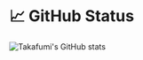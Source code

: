 <!--
**nagahisa-takafumi/nagahisa-takafumi** is a ✨ _special_ ✨ repository because its `README.md` (this file) appears on your GitHub profile.

Here are some ideas to get you started:

- 🔭 I’m currently working on ...
- 🌱 I’m currently learning ...
- 👯 I’m looking to collaborate on ...
- 🤔 I’m looking for help with ...
- 💬 Ask me about ...
- 📫 How to reach me: ...
- 😄 Pronouns: ...
- ⚡ Fun fact: ...
-->


# 📈 GitHub Status
![Takafumi's GitHub stats](https://github-readme-stats.vercel.app/api?username=nagahisa-takafumi&show_icons=true&count_private=true&theme=dracula&bg_color=90,7F8DDD,2E3846&title_color=fff&text_color=fff)